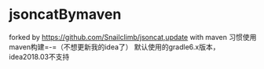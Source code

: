 # jsoncatBymaven
forked by https://github.com/Snailclimb/jsoncat,update with maven
习惯使用maven构建=-=（不想更新我的idea了）
默认使用的gradle6.x版本，idea2018.03不支持
